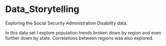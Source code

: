 # Data_Storytelling
Exploring the Social Security Administration Disability data.


In this data set I explore population trends broken down by region and even further down by state.  Correlations between regions was also explored.  
